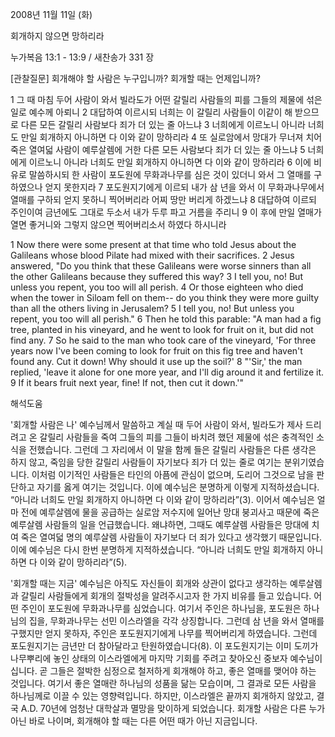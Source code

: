 2008년 11월 11일 (화)

회개하지 않으면 망하리라



누가복음 13:1 - 13:9 / 새찬송가 331 장


[관찰질문]
회개해야 할 사람은 누구입니까? 
회개할 때는 언제입니까? 

1 그 때 마침 두어 사람이 와서 빌라도가 어떤 갈릴리 사람들의 피를 그들의 제물에 섞은 일로 예수께 아뢰니 
2 대답하여 이르시되 너희는 이 갈릴리 사람들이 이같이 해 받으므로 다른 모든 갈릴리 사람보다 죄가 더 있는 줄 아느냐 
3 너희에게 이르노니 아니라 너희도 만일 회개하지 아니하면 다 이와 같이 망하리라 
4 또 실로암에서 망대가 무너져 치어 죽은 열여덟 사람이 예루살렘에 거한 다른 모든 사람보다 죄가 더 있는 줄 아느냐 
5 너희에게 이르노니 아니라 너희도 만일 회개하지 아니하면 다 이와 같이 망하리라 
6 이에 비유로 말씀하시되 한 사람이 포도원에 무화과나무를 심은 것이 있더니 와서 그 열매를 구하였으나 얻지 못한지라 
7 포도원지기에게 이르되 내가 삼 년을 와서 이 무화과나무에서 열매를 구하되 얻지 못하니 찍어버리라 어찌 땅만 버리게 하겠느냐 
8 대답하여 이르되 주인이여 금년에도 그대로 두소서 내가 두루 파고 거름을 주리니 
9 이 후에 만일 열매가 열면 좋거니와 그렇지 않으면 찍어버리소서 하였다 하시니라 

1 Now there were some present at that time who told Jesus about the Galileans whose blood Pilate had mixed with their sacrifices. 
2 Jesus answered, "Do you think that these Galileans were worse sinners than all the other Galileans because they suffered this way? 
3 I tell you, no! But unless you repent, you too will all perish. 
4 Or those eighteen who died when the tower in Siloam fell on them-- do you think they were more guilty than all the others living in Jerusalem? 
5 I tell you, no! But unless you repent, you too will all perish." 
6 Then he told this parable: "A man had a fig tree, planted in his vineyard, and he went to look for fruit on it, but did not find any. 
7 So he said to the man who took care of the vineyard, 'For three years now I've been coming to look for fruit on this fig tree and haven't found any. Cut it down! Why should it use up the soil?' 
8 "'Sir,' the man replied, 'leave it alone for one more year, and I'll dig around it and fertilize it. 
9 If it bears fruit next year, fine! If not, then cut it down.'"

해석도움





'회개할 사람은 나'
예수님께서 말씀하고 계실 때 두어 사람이 와서, 빌라도가 제사 드리려고 온 갈릴리 사람들을 죽여 그들의 피를 그들이 바치려 했던 제물에 섞은 충격적인 소식을 전했습니다. 그런데 그 자리에서 이 말을 함께 들은 갈릴리 사람들은 다른 생각은 하지 않고, 죽임을 당한 갈릴리 사람들이 자기보다 죄가 더 있는 줄로 여기는 분위기였습니다. 이처럼 이기적인 사람들은 타인의 아픔에 관심이 없으며, 도리어 그것으로 남을 판단하고 자기를 옳게 여기는 것입니다. 이에 예수님은 분명하게 이렇게 지적하셨습니다. “아니라 너희도 만일 회개하지 아니하면 다 이와 같이 망하리라”(3). 이어서 예수님은 얼마 전에 예루살렘에 물을 공급하는 실로암 저수지에 일어난 망대 붕괴사고 때문에 죽은 예루살렘 사람들의 일을 언급했습니다. 왜냐하면, 그때도 예루살렘 사람들은 망대에 치여 죽은 열여덟 명의 예루살렘 사람들이 자기보다 더 죄가 있다고 생각했기 때문입니다. 이에 예수님은 다시 한번 분명하게 지적하셨습니다. “아니라 너희도 만일 회개하지 아니하면 다 이와 같이 망하리라”(5).  

'회개할 때는 지금'
 예수님은 아직도 자신들이 회개와 상관이 없다고 생각하는 예루살렘과 갈릴리 사람들에게 회개의 절박성을 알려주시고자 한 가지 비유를 들고 있습니다. 어떤 주인이 포도원에 무화과나무를 심었습니다. 여기서 주인은 하나님을, 포도원은 하나님의 집을, 무화과나무는 선민 이스라엘을 각각 상징합니다. 그런데 삼 년을 와서 열매를 구했지만 얻지 못하자, 주인은 포도원지기에게 나무를 찍어버리게 하였습니다. 그런데 포도원지기는 금년만 더 참아달라고 탄원하였습니다(8). 이 포도원지기는 이미 도끼가 나무뿌리에 놓인 상태의 이스라엘에게 마지막 기회를 주려고 찾아오신 중보자 예수님이십니다. 곧 그들은 절박한 심정으로 철저하게 회개해야 하고, 좋은 열매를 맺어야 하는 것입니다. 여기서 좋은 열매란 하나님의 성품을 닮는 모습이며, 그 결과로 모든 사람을 하나님께로 이끌 수 있는 영향력입니다. 하지만, 이스라엘은 끝까지 회개하지 않았고, 결국 A.D. 70년에 엄청난 대학살과 멸망을 맞이하게 되었습니다. 회개할 사람은 다른 누가 아닌 바로 나이며, 회개해야 할 때는 다른 어떤 때가 아닌 지금입니다.